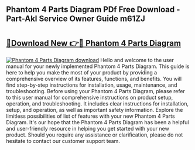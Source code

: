 ## Phantom 4 Parts Diagram PDf Free Download - Part-AkI Service Owner Guide m61ZJ

# <h2><a href="http://dfn1r4x.blite.top/?on=Phantom+4+Parts+Diagram">🔗Download New 👉🔴 Phantom 4 Parts Diagram</a></h2>

[![Phantom 4 Parts Diagram download](https://i.imgur.com/lujVjoI.png)](http://dfn1r4x.blite.top/?on=Phantom+4+Parts+Diagram)
Hello and welcome to the user manual for your newly implemented Phantom 4 Parts Diagram. This guide is here to help you make the most of your product by providing a comprehensive overview of its features, functions, and benefits. You will find step-by-step instructions for installation, usage, maintenance, and troubleshooting. Before using your Phantom 4 Parts Diagram, please refer to this user manual for comprehensive instructions on product setup, operation, and troubleshooting. It includes clear instructions for installation, setup, and operation, as well as important safety information. Explore the limitless possibilities of list of features with your new Phantom 4 Parts Diagram. It's our hope that the Phantom 4 Parts Diagram has been a helpful and user-friendly resource in helping you get started with your new product. Should you require any assistance or clarification, please do not hesitate to contact our customer support team.
